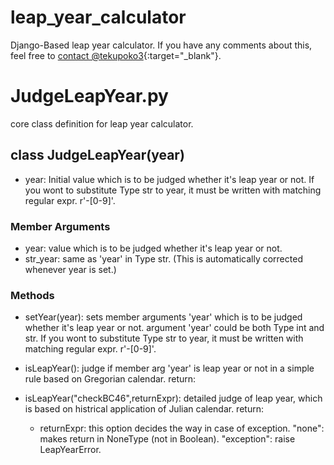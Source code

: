 <!--
___        ______     ____ _                 _  ___  
        / \ \      / / ___|   / ___| | ___  _   _  __| |/ _ \ 
       / _ \ \ /\ / /\___ \  | |   | |/ _ \| | | |/ _` | (_) |
      / ___ \ V  V /  ___) | | |___| | (_) | |_| | (_| |\__, |
     /_/   \_\_/\_/  |____/   \____|_|\___/ \__,_|\__,_|  /_/ 
 ----------------------------------------------------------------- 


Hi there! Welcome to AWS Cloud9!

To get started, create some files, play with the terminal,
or visit https://docs.aws.amazon.com/console/cloud9/ for our documentation.

Happy coding!
-->
# leap_year_calculator

Django-Based leap year calculator.
If you have any comments about this, feel free to [contact @tekupoko3](https://twitter.com/tekupoko3){:target="_blank"}.

# JudgeLeapYear.py

core class definition for leap year calculator.

## class JudgeLeapYear(year)

  - year<int or str>: Initial value which is to be judged whether it's leap year or not.
    If you wont to substitute Type str to year, it must be written with matching regular expr. r'\-[0-9]'.

### Member Arguments
  - year<int>: value which is to be judged whether it's leap year or not.
  - str_year<int>: same as 'year' in Type str. (This is automatically corrected whenever year is set.)

### Methods
  - setYear(year): sets member arguments 'year' which is to be judged whether it's leap year or not.
    argument 'year' could be both Type int and str.
    If you wont to substitute Type str to year, it must be written with matching regular expr. r'\-[0-9]'.
  
  - isLeapYear(): judge if member arg 'year' is leap year or not in a simple rule based on Gregorian calendar.
    return: <Boolean>
  
  - isLeapYear("checkBC46",returnExpr): detailed judge of leap year, which is based on histrical application of Julian calendar.
    return: <Boolean>
    
    - returnExpr: this option decides the way in case of exception.
      "none": makes return in NoneType (not in Boolean).
      "exception": raise <Exception> LeapYearError.